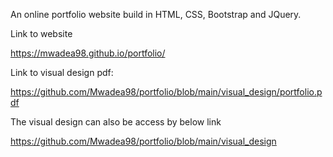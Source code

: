 An online portfolio website build in HTML, CSS, Bootstrap and JQuery.

Link to website

https://mwadea98.github.io/portfolio/

Link to visual design pdf:

https://github.com/Mwadea98/portfolio/blob/main/visual_design/portfolio.pdf

The visual design can also be access by below link

https://github.com/Mwadea98/portfolio/blob/main/visual_design